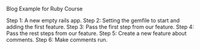 Blog Example for Ruby Course

Step 1: A new empty rails app.
Step 2: Setting the gemfile to start and adding the first feature.
Step 3: Pass the first step from our feature.
Step 4: Pass the rest steps from our feature.
Step 5: Create a new feature about comments.
Step 6: Make comments run.